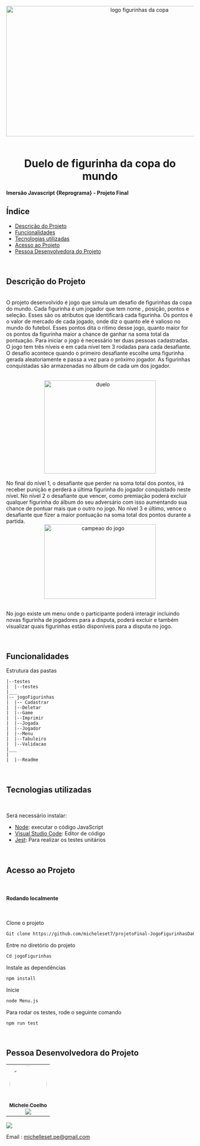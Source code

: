 
<br/>
<div align="center">
  <img width="700" height="350" src="https://user-images.githubusercontent.com/60739164/206579460-0eb62dbe-877d-4650-b303-b97d6682cb80.png" alt="logo figurinhas da copa" />
</div>
<br/>

 <h1 align="center">Duelo de figurinha da copa do mundo </h1>

**Imersão Javascript {Reprograma} - Projeto Final**


## Índice

* [Descrição do Projeto](#descrição-do-projeto)
* [Funcionalidades ](#funcionalidades)
* [Tecnologias utilizadas](#tecnologias-utilizadas)
* [Acesso ao Projeto](#acesso-ao-projeto)
* [Pessoa Desenvolvedora do Projeto](#pessoa-desenvolvedora-do-projeto)

<br/>

## Descrição do Projeto

<br/> O projeto desenvolvido é jogo que simula um desafio de figurinhas da copa do mundo. Cada figurinha é um jogador que tem nome , posição, pontos e seleção. Esses são os atributos que identificará cada figurinha. Os pontos é o valor de mercado de cada jogado, onde diz o quanto ele é valioso no mundo do futebol. Esses pontos dita o ritimo desse jogo, quanto maior for os pontos da figurinha maior a chance de ganhar na soma total da pontuação.
 Para iniciar o jogo é necessário ter duas pessoas cadastradas. O jogo tem três níveis e em cada nível tem 3 rodadas para cada desafiante.
O desafio acontece quando o primeiro desafiante escolhe uma figurinha gerada aleatoriamente e passa a vez para o próximo jogador. As figurinhas conquistadas são armazenadas no álbum de cada um dos jogador.
<br/>
<br/>

<div align="center">
  <img width="300" height="250" src="https://user-images.githubusercontent.com/60739164/206578326-58661d6e-c8f1-4716-b26b-abe279b7f6bc.jpg" alt="duelo"/>
</div><br/>
No final do nível 1, o desafiante que perder na soma total dos pontos, irá receber punição e perderá a última figurinha do jogador conquistado neste nível. 
No nível 2 o desafiante que vencer, como premiação poderá excluir qualquer figurinha do álbum do seu adversário com isso aumentando sua chance de pontuar mais que o outro no jogo. 
No nível 3 e último, vence o desafiante que fizer a maior pontuação na soma total dos pontos durante a partida.

<br/>

<div align="center">
  <img width="300" height="200" src="https://user-images.githubusercontent.com/60739164/206578654-0e4a1b2a-93d6-41a2-9c1d-fc308b0bebb6.gif" alt="campeao do jogo"/></div >

<br/>

  No jogo existe um menu onde o participante poderá interagir incluindo novas figurinha de jogadores para a disputa, poderá excluir e também visualizar quais figurinhas estão disponíveis para a disputa no jogo. 

<br/>

## Funcionalidades 

Estrutura das pastas

```
|--testes
|  |--testes
|___ 
|-- jogoFigurinhas
|  |-- Cadastrar
|  |--Deletar
|  |--Game
|  |--Imprimir
|  |--Jogada
|  |--Jogador
|  |--Menu
|  |--Tabuleiro
|  |--Validacao
|___
|
|  |--Readme
```

<br/>

 ## Tecnologias utilizadas
 <br/>

 Será necessário instalar:

 - [Node]("https://docs.npmjs.com/downloading-and-installing-node-js-and-npm"):  executar o código JavaScript 
 - [Visual Studio Code]("https://code.visualstudio.com/download"): Editor de código 
 - [Jest]("https://jestjs.io/docs/getting-started"): Para realizar os testes unitários

<br/>

 ## Acesso ao Projeto
 <br/>

#### **Rodando localmente**
<br/>
 
Clone o projeto
``` bash
Git clone https://github.com/micheleset7/projetoFinal-JogoFigurinhasDaCopa.git
```
Entre no diretório do projeto
``` bash
Cd jogoFigurinhas
```
Instale as dependências
``` bash
npm install
```
Inicie 
``` bash
node Menu.js
```
Para rodar os testes, rode o seguinte comando
```
npm run test
```
<br/>

## Pessoa Desenvolvedora do Projeto


<table >
  <tr>
    <td align="center"><a href="https://github.com/micheleset7"><img style="border-radius: 50%;" src="https://avatars.githubusercontent.com/u/60739164?v=4" width="100px;" alt=""/><br /><sub><b>Michele Coelho</b></sub></a><br/>
    <a href="https://www.linkedin.com/in/michelecoelho/"><img src="https://img.shields.io/badge/-Michele-blue?style=flat-square&logo=Linkedin&logoColor=white"></a></td>
    </tr>
 </table>

<a href ="https://www.instagram.com/michellecoelho7/" target="_blank">
	<img src="https://img.shields.io/badge/instagram-%23E4405F.svg?&style=for-the-badge&logo=instagram&logoColor=white"/>
	</a>
	
 Email : [michelleset.pe@gmail.com]()

